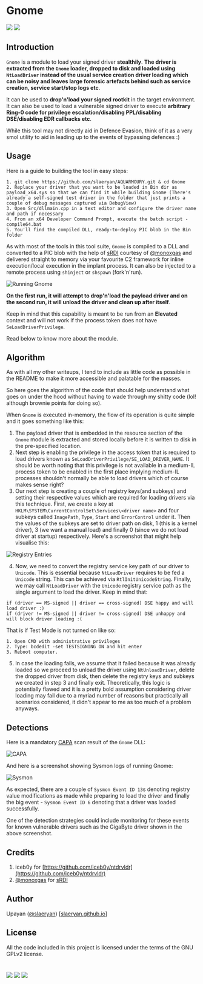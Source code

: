 # Gnome
[![](https://img.shields.io/badge/Category-Defense%20Evasion-E5A505?style=flat-square)]() [![](https://img.shields.io/badge/Language-C%20%2f%20C++%20%2f%20Python3-E5A505?style=flat-square)]()

## Introduction
`Gnome` is a module to load your signed driver **stealthily**. **The driver is extracted from the `Gnome` loader, dropped to disk and loaded using `NtLoadDriver` instead of the usual service creation driver loading which can be noisy and leaves large forensic artefacts behind such as service creation, service start/stop logs etc**.

It can be used to **drop'n'load your signed rootkit** in the target environment. It can also be used to load a vulnerable signed driver to execute **arbitrary Ring-0 code for privilege escalation/disabling PPL/disabling DSE/disabling EDR callbacks etc**.

While this tool may not directly aid in Defence Evasion, think of it as a very smol utility to aid in leading up to the events of bypassing defences :)

## Usage
Here is a guide to building the tool in easy steps:
```
1. git clone https://github.com/slaeryan/AQUARMOURY.git & cd Gnome
2. Replace your driver that you want to be loaded in Bin dir as payload_x64.sys so that we can find it while building Gnome (There's already a self-signed test driver in the folder that just prints a couple of debug messages captured via DebugView)
3. Open Src/dllmain.cpp in a text editor and configure the driver name and path if necessary
4. From an x64 Developer Command Prompt, execute the batch script - compile64.bat
5. You'll find the compiled DLL, ready-to-deploy PIC blob in the Bin folder
```

As with most of the tools in this tool suite, `Gnome` is compiled to a DLL and converted to a PIC blob with the help of [sRDI](https://github.com/monoxgas/sRDI) courtesy of [@monoxgas](https://twitter.com/monoxgas?lang=en) and delivered straight to memory via your favourite C2 framework for inline execution/local execution in the implant process. It can also be injected to a remote process using `shinject` or `shspawn` (fork'n'run).

![Running Gnome](https://github.com/slaeryan/AQUARMOURY/blob/master/Gnome/Screenshots/running-gnome.PNG "Running Gnome")

**On the first run, it will attempt to drop'n'load the payload driver and on the second run, it will unload the driver and clean up after itself**.

Keep in mind that this capability is meant to be run from an **Elevated** context and will not work if the process token does not have `SeLoadDriverPrivilege`.

Read below to know more about the module.

## Algorithm
As with all my other writeups, I tend to include as little code as possible in the README to make it more accessible and palatable for the masses.

So here goes the algorithm of the code that should help understand what goes on under the hood without having to wade through my shitty code (lol! although brownie points for doing so).

When `Gnome` is executed in-memory, the flow of its operation is quite simple and it goes something like this:
1. The payload driver that is embedded in the resource section of the `Gnome` module is extracted and stored locally before it is written to disk in the pre-specified location.
2. Next step is enabling the privilege in the access token that is required to load drivers known as `SeLoadDriverPrivilege/SE_LOAD_DRIVER_NAME`. It should be worth noting that this privilege is not available in a medium-IL process token to be enabled in the first place implying medium-IL processes shouldn't normally be able to load drivers which of course makes sense right?
3. Our next step is creating a couple of registry keys(and subkeys) and setting their respective values which are required for loading drivers via this technique. First, we create a key at `HKLM\SYSTEM\CurrentControlSet\Services\<driver name>` and four subkeys called `ImagePath`, `Type`, `Start` and `ErrorControl` under it. Then the values of the subkeys are set to driver path on disk, 1 (this is a kernel driver), 3 (we want a manual load) and finally 0 (since we do not load driver at startup) respectively.
Here's a screenshot that might help visualise this:

![Registry Entries](https://github.com/slaeryan/AQUARMOURY/blob/master/Gnome/Screenshots/reg-entries.PNG "Registry Entries")

4. Now, we need to convert the registry service key path of our driver to `Unicode`. This is essential because `NtLoadDriver` requires to be fed a `Unicode` string. This can be achieved via `RtlInitUnicodeString`. Finally, we may call `NtLoadDriver` with the `Unicode` registry service path as the single argument to load the driver. Keep in mind that:
```
if (driver == MS-signed || driver == cross-signed) DSE happy and will load driver :)
if (driver != MS-signed || driver != cross-signed) DSE unhappy and will block driver loading :(
```
That is if Test Mode is not turned on like so:
```
1. Open CMD with administrative privileges
2. Type: bcdedit -set TESTSIGNING ON and hit enter
3. Reboot computer.
```
5. In case the loading fails, we assume that it failed because it was already loaded so we proceed to unload the driver using `NtUnloadDriver`, delete the dropped driver from disk, then delete the registry keys and subkeys we created in step 3 and finally exit. Theoretically, this logic is potentially flawed and it is a pretty bold assumption considering driver loading may fail due to a myriad number of reasons but practically all scenarios considered, it didn't appear to me as too much of a problem anyways.

## Detections
Here is a mandatory [CAPA](https://github.com/fireeye/capa) scan result of the `Gnome` DLL:

![CAPA](https://github.com/slaeryan/AQUARMOURY/blob/master/Gnome/Screenshots/capa.PNG "CAPA")

And here is a screenshot showing Sysmon logs of running Gnome:

![Sysmon](https://github.com/slaeryan/AQUARMOURY/blob/master/Gnome/Screenshots/sysmon.PNG "Sysmon")

As expected, there are a couple of `Sysmon Event ID 13`s denoting registry value modifications as made while preparing to load the driver and finally the big event - `Sysmon Event ID 6` denoting that a driver was loaded successfully.

One of the detection strategies could include monitoring for these events for known vulnerable drivers such as the GigaByte driver shown in the above screenshot.

## Credits
1. iceb0y for [https://github.com/iceb0y/ntdrvldr](https://github.com/iceb0y/ntdrvldr)
2. [@monoxgas](https://twitter.com/monoxgas?lang=en) for [sRDI](https://github.com/monoxgas/sRDI)

## Author
Upayan ([@slaeryan](https://twitter.com/slaeryan)) [[slaeryan.github.io](https://slaeryan.github.io)]

## License
All the code included in this project is licensed under the terms of the GNU GPLv2 license.

#

[![](https://img.shields.io/badge/slaeryan.github.io-E5A505?style=flat-square)](https://slaeryan.github.io) [![](https://img.shields.io/badge/twitter-@slaeryan-00aced?style=flat-square&logo=twitter&logoColor=white)](https://twitter.com/slaeryan) [![](https://img.shields.io/badge/linkedin-@UpayanSaha-0084b4?style=flat-square&logo=linkedin&logoColor=white)](https://www.linkedin.com/in/upayan-saha-404881192/)
